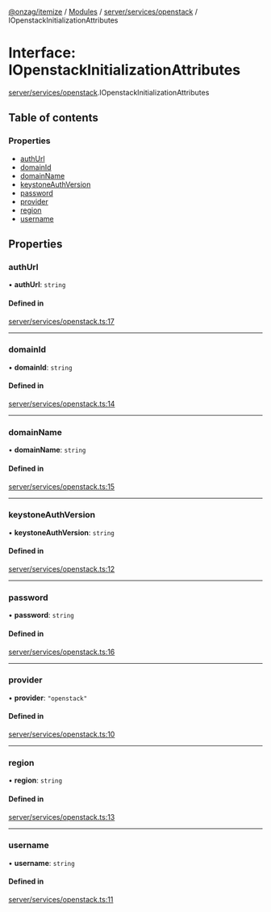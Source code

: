 [@onzag/itemize](../README.md) / [Modules](../modules.md) / [server/services/openstack](../modules/server_services_openstack.md) / IOpenstackInitializationAttributes

# Interface: IOpenstackInitializationAttributes

[server/services/openstack](../modules/server_services_openstack.md).IOpenstackInitializationAttributes

## Table of contents

### Properties

- [authUrl](server_services_openstack.IOpenstackInitializationAttributes.md#authurl)
- [domainId](server_services_openstack.IOpenstackInitializationAttributes.md#domainid)
- [domainName](server_services_openstack.IOpenstackInitializationAttributes.md#domainname)
- [keystoneAuthVersion](server_services_openstack.IOpenstackInitializationAttributes.md#keystoneauthversion)
- [password](server_services_openstack.IOpenstackInitializationAttributes.md#password)
- [provider](server_services_openstack.IOpenstackInitializationAttributes.md#provider)
- [region](server_services_openstack.IOpenstackInitializationAttributes.md#region)
- [username](server_services_openstack.IOpenstackInitializationAttributes.md#username)

## Properties

### authUrl

• **authUrl**: `string`

#### Defined in

[server/services/openstack.ts:17](https://github.com/onzag/itemize/blob/73e0c39e/server/services/openstack.ts#L17)

___

### domainId

• **domainId**: `string`

#### Defined in

[server/services/openstack.ts:14](https://github.com/onzag/itemize/blob/73e0c39e/server/services/openstack.ts#L14)

___

### domainName

• **domainName**: `string`

#### Defined in

[server/services/openstack.ts:15](https://github.com/onzag/itemize/blob/73e0c39e/server/services/openstack.ts#L15)

___

### keystoneAuthVersion

• **keystoneAuthVersion**: `string`

#### Defined in

[server/services/openstack.ts:12](https://github.com/onzag/itemize/blob/73e0c39e/server/services/openstack.ts#L12)

___

### password

• **password**: `string`

#### Defined in

[server/services/openstack.ts:16](https://github.com/onzag/itemize/blob/73e0c39e/server/services/openstack.ts#L16)

___

### provider

• **provider**: ``"openstack"``

#### Defined in

[server/services/openstack.ts:10](https://github.com/onzag/itemize/blob/73e0c39e/server/services/openstack.ts#L10)

___

### region

• **region**: `string`

#### Defined in

[server/services/openstack.ts:13](https://github.com/onzag/itemize/blob/73e0c39e/server/services/openstack.ts#L13)

___

### username

• **username**: `string`

#### Defined in

[server/services/openstack.ts:11](https://github.com/onzag/itemize/blob/73e0c39e/server/services/openstack.ts#L11)
